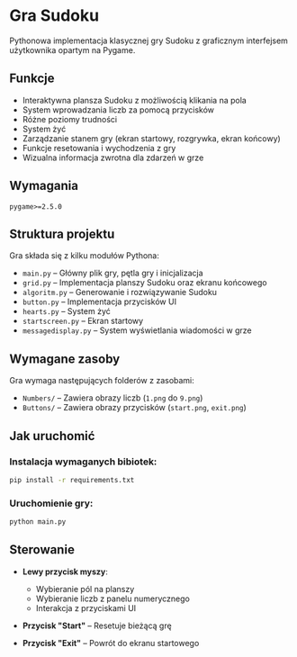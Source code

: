 # Gra Sudoku

Pythonowa implementacja klasycznej gry Sudoku z graficznym interfejsem użytkownika opartym na Pygame.

## Funkcje

- Interaktywna plansza Sudoku z możliwością klikania na pola
- System wprowadzania liczb za pomocą przycisków
- Różne poziomy trudności
- System żyć
- Zarządzanie stanem gry (ekran startowy, rozgrywka, ekran końcowy)
- Funkcje resetowania i wychodzenia z gry
- Wizualna informacja zwrotna dla zdarzeń w grze

## Wymagania

```
pygame>=2.5.0
```

## Struktura projektu

Gra składa się z kilku modułów Pythona:

- `main.py` – Główny plik gry, pętla gry i inicjalizacja
- `grid.py` – Implementacja planszy Sudoku oraz ekranu końcowego
- `algoritm.py` – Generowanie i rozwiązywanie Sudoku
- `button.py` – Implementacja przycisków UI
- `hearts.py` – System żyć
- `startscreen.py` – Ekran startowy
- `messagedisplay.py` – System wyświetlania wiadomości w grze

## Wymagane zasoby

Gra wymaga następujących folderów z zasobami:

- `Numbers/` – Zawiera obrazy liczb (`1.png` do `9.png`)
- `Buttons/` – Zawiera obrazy przycisków (`start.png`, `exit.png`)

## Jak uruchomić

### Instalacja wymaganych bibiotek:

```bash
pip install -r requirements.txt
```


### Uruchomienie gry:

```bash
python main.py
```

## Sterowanie

- **Lewy przycisk myszy**:
  - Wybieranie pól na planszy
  - Wybieranie liczb z panelu numerycznego
  - Interakcja z przyciskami UI

- **Przycisk "Start"** – Resetuje bieżącą grę
- **Przycisk "Exit"** – Powrót do ekranu startowego

